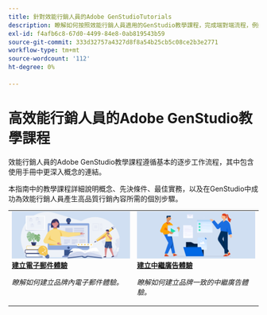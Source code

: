 ```yaml
---
title: 針對效能行銷人員的Adobe GenStudioTutorials
description: 瞭解如何按照效能行銷人員適用的GenStudio教學課程，完成端對端流程，例如建立電子郵件體驗。
exl-id: f4afb6c8-67d0-4499-84e8-0ab819543b59
source-git-commit: 333d32757a4327d8f8a54b25cb5c08ce2b3e2771
workflow-type: tm+mt
source-wordcount: '112'
ht-degree: 0%

---
```


# 高效能行銷人員的Adobe GenStudio教學課程

效能行銷人員的Adobe GenStudio教學課程遵循基本的逐步工作流程，其中包含使用手冊中更深入概念的連結。

本指南中的教學課程詳細說明概念、先決條件、最佳實務，以及在GenStudio中成功為效能行銷人員產生高品質行銷內容所需的個別步驟。

<table style="table-layout:fixed">
<td valign="top">
   <div>
      <a href="create-email-experience.md">
      <img alt="創意、書籍、鉛筆、電腦" src="../assets/card-create-assets.png">
      <strong>建立電子郵件體驗</strong>
      </a>
   </div>
   <p>
      <em>瞭解如何建立品牌內電子郵件體驗。</em>
   </p>
</td>
<td valign="top">
   <div>
      <a href="create-meta-ad.md">
      <img alt="創意、書籍、鉛筆、電腦" src="../assets/card-manage-content.png">
      <strong>建立中繼廣告體驗</strong>
      </a>
   </div>
   <p>
      <em>瞭解如何建立品牌一致的中繼廣告體驗。</em>
   </p>
</td><!-- 
<td valign="top">
   <div>
      <a href="create-email-experience.md">
      <img alt="Ideas, books, pencil, computer" src="../assets/card-create-assets.png">
      <strong>Create an email experience</strong>
      </a>
   </div>
   <p>
      <em>Learn how to create an on-brand Email experience.</em>
   </p>
</td> -->
</table>
